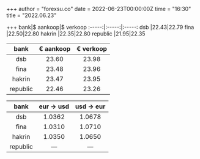 +++
author = "forexsu.co"
date = 2022-06-23T00:00:00Z
time = "16:30"
title = "2022.06.23"

+++
bank|$ aankoop|$ verkoop
:-----:|:-----:|:-----:
dsb  |22.43|22.79
fina  |22.50|22.80
hakrin  |22.35|22.80
republic  |21.95|22.35

bank|€ aankoop|€ verkoop
:-----:|:-----:|:-----:
dsb  |23.60|23.98
fina  |23.48|23.96
hakrin  |23.47|23.95
republic  |22.46|23.26

bank|eur → usd|usd → eur
:-----:|:-----:|:-----:
dsb  |1.0362|1.0678
fina  |1.0310|1.0710
hakrin  |1.0350|1.0650
republic  |—|—
